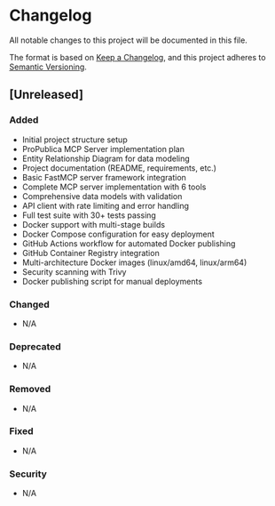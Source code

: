 # Changelog

All notable changes to this project will be documented in this file.

The format is based on [Keep a Changelog](https://keepachangelog.com/en/1.0.0/),
and this project adheres to [Semantic Versioning](https://semver.org/spec/v2.0.0.html).

## [Unreleased]

### Added
- Initial project structure setup
- ProPublica MCP Server implementation plan
- Entity Relationship Diagram for data modeling
- Project documentation (README, requirements, etc.)
- Basic FastMCP server framework integration
- Complete MCP server implementation with 6 tools
- Comprehensive data models with validation
- API client with rate limiting and error handling
- Full test suite with 30+ tests passing
- Docker support with multi-stage builds
- Docker Compose configuration for easy deployment
- GitHub Actions workflow for automated Docker publishing
- GitHub Container Registry integration
- Multi-architecture Docker images (linux/amd64, linux/arm64)
- Security scanning with Trivy
- Docker publishing script for manual deployments

### Changed
- N/A

### Deprecated
- N/A

### Removed
- N/A

### Fixed
- N/A

### Security
- N/A 